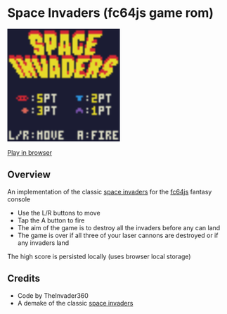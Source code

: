 # Space Invaders (fc64js game rom)

[<img src="https://raw.githubusercontent.com/TheInvader360/fc64js/main/rom/game/space-invaders/docs/demo.gif" width="256"/>](https://theinvader360.github.io/fc64js/rom/game/space-invaders/)

[Play in browser](https://theinvader360.github.io/fc64js/rom/game/space-invaders/)

## Overview

An implementation of the classic [space invaders](https://en.wikipedia.org/wiki/Space_Invaders) for the [fc64js](https://github.com/TheInvader360/fc64js) fantasy console

* Use the L/R buttons to move
* Tap the A button to fire
* The aim of the game is to destroy all the invaders before any can land
* The game is over if all three of your laser cannons are destroyed or if any invaders land

The high score is persisted locally (uses browser local storage)

## Credits

* Code by TheInvader360
* A demake of the classic [space invaders](https://en.wikipedia.org/wiki/Space_Invaders)

